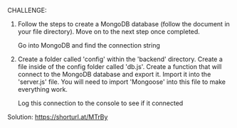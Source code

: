CHALLENGE:

1. Follow the steps to create a MongoDB database (follow the document in your file
   directory).  Move on to the next step once completed.

   Go into MongoDB and find the connection string

2. Create a folder called 'config' within the 'backend' directory.  Create a
   file inside of the config folder called 'db.js'.  Create a function that will connect to the MongoDB database and export it.  Import it into the 'server.js' 
   file.  You will need to import 'Mongoose' into this file to make everything work.

   Log this connection to the console to see if it connected


Solution:  https://shorturl.at/MTrBy

